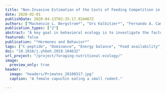 ```yaml
---
title: "Non-Invasive Estimation of the Costs of Feeding Competition in a Neotropical Primate"
date: 2020-02-01
publishDate: 2020-04-13T02:35:17.924467Z
authors: ["Mackenzie L. Bergstrom*", "Urs Kalbitzer*", "Fernando A. Campos", "Amanda D. Melin", "Melissa Emery Thompson", "Linda M. Fedigan"]
publication_types: ["2"]
abstract: "A key goal in behavioral ecology is to investigate the factors influencing the access to food resources and energetic condition of females, which are strong predictors of their reproductive success. We aimed to investigate how ecological factors, social factors, and reproductive state are associated with energetic condition in a wild neotropical primate using non-invasive measures. We first assessed and compared urinary C-peptide levels (uCP), the presence of urinary ketones (uKet), and behaviorally assessed energy balance (bEB) in female white-faced capuchin monkeys _(Cebus imitator)_ living in Santa Rosa, Costa Rica. Then, we assessed how these measures were associated with feeding competition, dominance rank, and reproductive state. As predicted, uCP and bEB were positively associated with each other, and bEB was negatively associated with uKet. However, we did not find a relationship between uCP and uKet. Females showed lower uCP and bEB values during periods of intense feeding competition, but this relationship was not dependent on dominance rank. Furthermore, rank was not directly associated with uCP and bEB. Urinary ketones, on the other hand, were only produced in the most adverse conditions: by low-ranking, lactating females during periods of intense feeding competition. Behavioral strategies are assumed to maximize reproductive success and not energetic condition per se, which might explain why rank was not generally associated with energetic condition in our study population. This highlights the importance of considering potential differences between reproductive success and proxies of reproductive success, such as energetic condition or food intake, when investigating predictions of socioecological models."
featured: false
publication: "*Hormones and Behavior*"
tags: ["C-peptide", "Dominance", "Energy balance", "Food availability", "Food competition", "Ketone", "Socioecological theory", "Socioecology"]
doi: "10.1016/j.yhbeh.2019.104632"
url_project: "/project/foraging-nutritional-ecology/"
image:
  preview_only: true
header:
  image: "headers/Primates_20100317.jpg"
  caption: "A female capuchin eating a small rodent."

---
```


<div data-badge-details="right" data-badge-type="donut" data-doi="10.1016/j.yhbeh.2019.104632" data-hide-no-mentions="true" class="altmetric-embed"></div>

